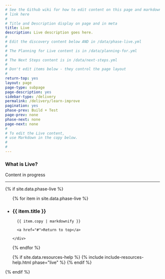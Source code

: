 ```yaml
---
# See the Github wiki for how to edit content on this page and markdown styles you can use:
# link here
#
# Title and Description display on page and in meta
title: Live
description: Live description goes here.
#
# Edit the discovery content below AND in /data/phase-live.yml
#
# The Planning for Live content is in /data/planning-for.yml
#
# The Next Steps content is in /data/next-steps.yml
#
# Don't edit items below - they control the page layout
#
return-top: yes
layout: page
page-type: subpage
page-description: yes
sidebar-type: /delivery
permalink: /delivery/learn-improve
pagination: yes
phase-prev: Build + Test
page-prev: none
phase-next: none
page-next: none
#
# To edit the Live content,
# use Markdown in the copy below.
#
#
---
```


### What is Live?

Content in progress

<hr>

{% if site.data.phase-live %}

<ul class="usa-accordion secondary-accordion">

  {% for item in site.data.phase-live %}

  <li>
    <h3 id="{{ item.title | downcase | replace: ' ', '-' }}" class="usa-accordion-button"
      aria-expanded="false"
      aria-controls="{{ item.number }}">
      {{ item.title }}
    </h3>
    <div id="{{ item.number }}" class="usa-accordion-content secondary-accordion-content">

      {{ item.copy | markdownify }}

      <a href="#">Return to top</a>

    </div>

  </li>

  {% endfor %}

  {% if site.data.resources-help %}
    {% include include-resources-help.html phase="live" %}
  {% endif %}

</ul>

{% endif %}

